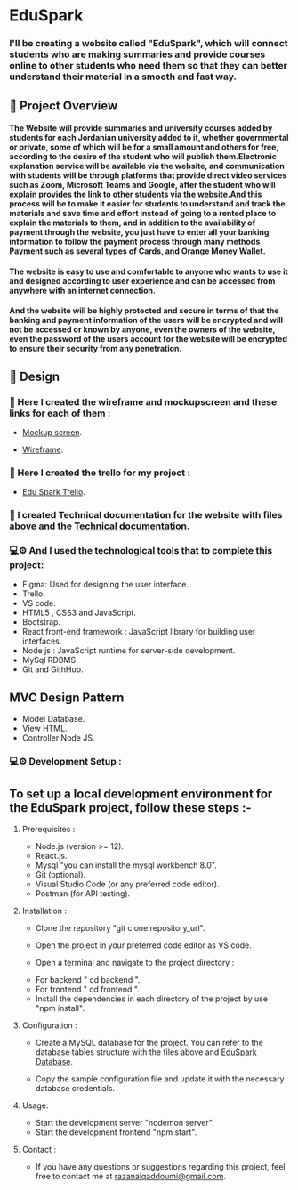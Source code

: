 # EduSpark
### I'll be creating a website called "EduSpark", which will connect students who are making summaries and provide courses online to other students who need them so that they can better understand their material in a smooth and fast way.

## 🚀 Project Overview 

#### The Website will provide summaries and university courses added by students for each Jordanian university added to it, whether governmental or private, some of which will be for a small amount and others for free, according to the desire of the student who will publish them.Electronic explanation service will be available via the website, and communication with students will be through platforms that provide direct video services such as Zoom, Microsoft Teams and Google, after the student who will explain provides the link to other students via the website.And this process will be to make it easier for students to understand and track the materials and save time and effort instead of going to a rented place to explain the materials to them, and in addition to the availability of payment through the website, you just have to enter all your banking information to follow the payment process through many methods Payment such as several types of Cards, and Orange Money Wallet.

####  The website is easy to use and comfortable to anyone who wants to use it and designed according to user experience and can be accessed from anywhere with an internet connection.
#### And the website will be highly protected and secure in terms of that the banking and payment information of the users will be encrypted and will not be accessed or known by anyone, even the owners of the website, even the password of the users account for the website will be encrypted to ensure their security from any penetration.



## 🎨 Design
### 📎 Here I created the wireframe and mockupscreen and these links for each of them :

 * [Mockup screen](https://www.figma.com/file/V3GAdhIdvYi3qy5oBdAMCE/My-Project?node-id=35-2&t=FJiV7Ty4WNoPoAhq-0).

 * [Wireframe](https://www.figma.com/file/V3GAdhIdvYi3qy5oBdAMCE/My-Project?node-id=0-1&t=FJiV7Ty4WNoPoAhq-0).


 ### 📎 Here I created the trello for my project :

 * [Edu Spark Trello](https://trello.com/b/Yox6tMAO/edu-spark-project).



 ### 📎 I created Technical documentation for the website with files above and the [Technical documentation](Technical_Documenation.docx).




### 💻⚙️ And I used the technological tools that to complete this project:
 
 + Figma: Used for designing the user interface.
 + Trello.
 + VS code.
 + HTML5 , CSS3 and JavaScript.
 + Bootstrap.
 + React front-end framework : JavaScript library for building user interfaces.
 + Node js : JavaScript runtime for server-side development.
 + MySql RDBMS.
 + Git and GithHub.
 



## MVC Design Pattern
- Model Database.
- View HTML.
- Controller Node JS.




### 💻⚙️ Development Setup :
## To set up a local development environment for the EduSpark project, follow these steps :-

1. Prerequisites : 

   - Node.js (version >= 12).
   - React.js.
   - Mysql "you can install the mysql workbench 8.0".
   - Git (optional).
   - Visual Studio Code (or any preferred code editor).
   - Postman (for API testing).


2. Installation :

   - Clone the repository "git clone repository_url".
   - Open the project in your preferred code editor as VS code.

   - Open a terminal and navigate to the project directory :
   + For backend " cd backend ".
   + For frontend " cd frontend ".

   - Install the dependencies in each directory of the project by use "npm install".

3. Configuration :

   - Create a MySQL database for the project. You can refer to the database tables structure with the files above and [EduSpark Database](EduSpark_Database.pdf).

   - Copy the sample configuration file and update it with the necessary database credentials.


4. Usage:

   - Start the development server "nodemon server".
   - Start the development frontend "npm start".


5. Contact :

   - If you have any questions or suggestions regarding this project, feel free to contact me at [razanalqaddoumi@gmail.com](razanalqaddoumi@gmail.com).


